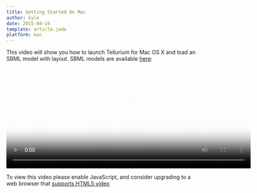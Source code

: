 ```yaml
---
title: Getting Started On Mac
author: kyle
date: 2015-04-24
template: article.jade
platform: mac
---
```


This video will show you how to launch Tellurium for Mac OS X and load an SBML
model with layout. SBML models are available [here](https://github.com/0u812/sbnw/releases/download/1.2.4/testcases.zip):

<video id="really-cool-video" class="video-js vjs-default-skin" controls
 preload="auto" width="640" height="264" poster="really-cool-video-poster.jpg"
 data-setup='{}'>
  <source src="/articles/getting-started-mac/sbnw-plugin-intro.webm" type='video/webm'>
  <p class="vjs-no-js">
    To view this video please enable JavaScript, and consider upgrading to a web browser
    that <a href="http://videojs.com/html5-video-support/" target="_blank">supports HTML5 video</a>
  </p>
</video>

